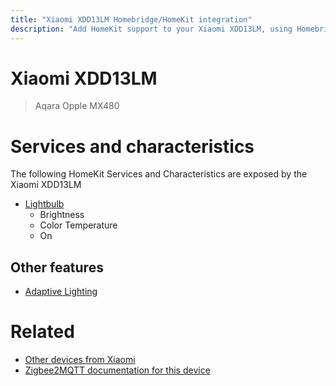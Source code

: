 ```yaml
---
title: "Xiaomi XDD13LM Homebridge/HomeKit integration"
description: "Add HomeKit support to your Xiaomi XDD13LM, using Homebridge, Zigbee2MQTT and homebridge-z2m."
---
```

<!---
This file has been GENERATED using src/docgen/docgen.ts
DO NOT EDIT THIS FILE MANUALLY!
-->
# Xiaomi XDD13LM
> Aqara Opple MX480


# Services and characteristics
The following HomeKit Services and Characteristics are exposed by
the Xiaomi XDD13LM

* [Lightbulb](../../light.md)
  * Brightness
  * Color Temperature
  * On

## Other features
* [Adaptive Lighting](../../light.md)

# Related
* [Other devices from Xiaomi](../index.md#xiaomi)
* [Zigbee2MQTT documentation for this device](https://www.zigbee2mqtt.io/devices/XDD13LM.html)